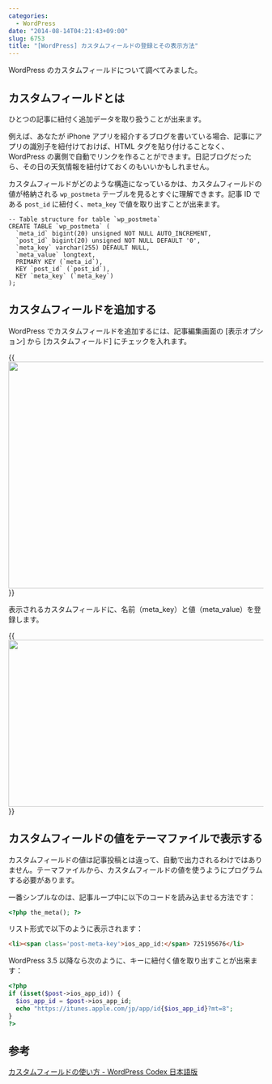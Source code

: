 ```yaml
---
categories:
  - WordPress
date: "2014-08-14T04:21:43+09:00"
slug: 6753
title: "[WordPress] カスタムフィールドの登録とその表示方法"
---
```


WordPress のカスタムフィールドについて調べてみました。

## カスタムフィールドとは

ひとつの記事に紐付く追加データを取り扱うことが出来ます。

例えば、あなたが iPhone アプリを紹介するブログを書いている場合、記事にアプリの識別子を紐付けておけば、HTML タグを貼り付けることなく、WordPress の裏側で自動でリンクを作ることができます。日記ブログだったら、その日の天気情報を紐付けておくのもいいかもしれません。

カスタムフィールドがどのような構造になっているかは、カスタムフィールドの値が格納される `wp_postmeta` テーブルを見るとすぐに理解できます。記事 ID である `post_id` に紐付く、`meta_key` で値を取り出すことが出来ます。

```
-- Table structure for table `wp_postmeta`
CREATE TABLE `wp_postmeta` (
  `meta_id` bigint(20) unsigned NOT NULL AUTO_INCREMENT,
  `post_id` bigint(20) unsigned NOT NULL DEFAULT '0',
  `meta_key` varchar(255) DEFAULT NULL,
  `meta_value` longtext,
  PRIMARY KEY (`meta_id`),
  KEY `post_id` (`post_id`),
  KEY `meta_key` (`meta_key`)
);
```

## カスタムフィールドを追加する

WordPress でカスタムフィールドを追加するには、記事編集画面の [表示オプション] から [カスタムフィールド] にチェックを入れます。

{{<img alt="" src="/images/2014/08/6753_1.png" width="728" height="448">}}

表示されるカスタムフィールドに、名前（meta_key）と値（meta_value）を登録します。

{{<img alt="" src="/images/2014/08/6753_2.png" width="728" height="330">}}

## カスタムフィールドの値をテーマファイルで表示する

カスタムフィールドの値は記事投稿とは違って、自動で出力されるわけではありません。テーマファイルから、カスタムフィールドの値を使うようにプログラムする必要があります。

一番シンプルなのは、記事ループ中に以下のコードを読み込ませる方法です：

```php
<?php the_meta(); ?>
```

リスト形式で以下のように表示されます：

```html
<li><span class='post-meta-key'>ios_app_id:</span> 725195676</li>
```

WordPress 3.5 以降なら次のように、キーに紐付く値を取り出すことが出来ます：

```php
<?php
if (isset($post->ios_app_id)) {
  $ios_app_id = $post->ios_app_id;
  echo "https://itunes.apple.com/jp/app/id{$ios_app_id}?mt=8";
}
?>
```

## 参考

[カスタムフィールドの使い方 - WordPress Codex 日本語版](http://wpdocs.sourceforge.jp/%E3%82%AB%E3%82%B9%E3%82%BF%E3%83%A0%E3%83%95%E3%82%A3%E3%83%BC%E3%83%AB%E3%83%89%E3%81%AE%E4%BD%BF%E3%81%84%E6%96%B9)
